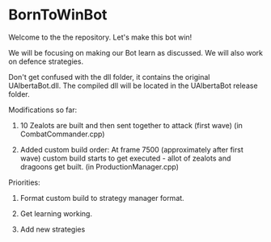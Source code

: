 BornToWinBot
============

Welcome to the the repository. Let's make this bot win!

We will be focusing on making our Bot learn as discussed. We will also work on defence strategies.

Don't get confused with the dll folder, it contains the original UAlbertaBot.dll. The compiled dll will be located in the UAlbertaBot release folder.

Modifications so far:

1) 10 Zealots are built and then sent together to attack (first wave) (in CombatCommander.cpp)

2) Added custom build order: At frame 7500 (approximately after first wave) custom build starts to get executed - allot of     zealots and dragoons get built. (in ProductionManager.cpp) 

Priorities:

1) Format custom build to strategy manager format.

2) Get learning working.

3) Add new strategies
